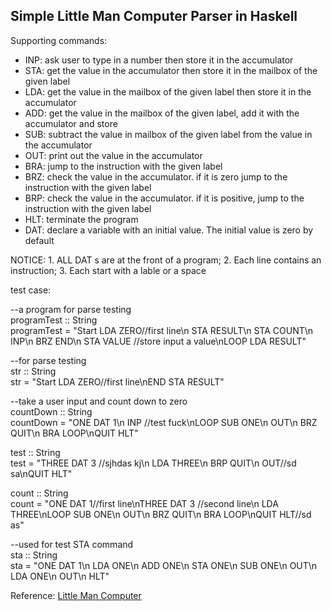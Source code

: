 ## Simple Little Man Computer Parser in Haskell

Supporting commands:

<ul>
<li>INP: ask user to type in a number then store it in the accumulator</li>
<li>STA: get the value in the accumulator then store it in the mailbox of the given label</li>
<li>LDA: get the value in the mailbox of the given label then store it in the accumulator</li>
<li>ADD: get the value in the mailbox of the given label, add it with the accumulator and store</li>
<li>SUB: subtract the value in mailbox of the given label from the value in the accumulator</li>
<li>OUT: print out the value in the accumulator</li>
<li>BRA: jump to the instruction with the given label</li>
<li>BRZ: check the value in the accumulator. if it is zero jump to the instruction with the given label</li>
<li>BRP: check the value in the accumulator. if it is positive, jump to the instruction with the given label</li>
<li>HLT: terminate the program</li>
<li>DAT: declare a variable with an initial value. The initial value is zero by default</li>
</ul>

NOTICE: 1. ALL DAT s are at the front of a program; 2. Each line contains an instruction; 3. Each start with a lable or a space

test case:

--a program for parse testing<br/>
programTest :: String<br/>
programTest = "Start LDA ZERO//first line\n STA RESULT\n STA COUNT\n INP\n BRZ END\n STA VALUE //store input a value\nLOOP LDA RESULT"

--for parse testing<br/>
str :: String<br/>
str = "Start LDA ZERO//first line\nEND STA RESULT"

--take a user input and count down to zero<br/>
countDown :: String<br/>
countDown = "ONE DAT 1\n INP //test fuck\nLOOP SUB ONE\n OUT\n BRZ QUIT\n BRA LOOP\nQUIT HLT"

test :: String<br/>
test = "THREE DAT 3 //sjhdas kj\n LDA THREE\n BRP QUIT\n OUT//sd sa\nQUIT HLT"

count :: String<br/>
count = "ONE DAT 1//first line\nTHREE DAT 3 //second line\n LDA THREE\nLOOP SUB ONE\n OUT\n BRZ QUIT\n BRA LOOP\nQUIT HLT//sd as"

--used for test STA command</br>
sta :: String<br/>
sta = "ONE DAT 1\n LDA ONE\n ADD ONE\n STA ONE\n SUB ONE\n OUT\n LDA ONE\n OUT\n HLT"

Reference: [Little Man Computer](http://en.wikipedia.org/wiki/Little_man_computer)